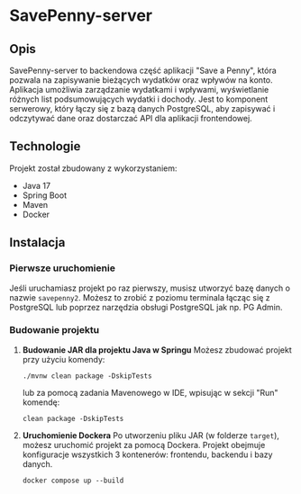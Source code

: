 # SavePenny-server

## Opis
SavePenny-server to backendowa część aplikacji "Save a Penny", która pozwala na zapisywanie bieżących wydatków oraz wpływów na konto. Aplikacja umożliwia zarządzanie wydatkami i wpływami, wyświetlanie różnych list podsumowujących wydatki i dochody. Jest to komponent serwerowy, który łączy się z bazą danych PostgreSQL, aby zapisywać i odczytywać dane oraz dostarczać API dla aplikacji frontendowej.

## Technologie
Projekt został zbudowany z wykorzystaniem:
- Java 17
- Spring Boot
- Maven
- Docker

## Instalacja

### Pierwsze uruchomienie
Jeśli uruchamiasz projekt po raz pierwszy, musisz utworzyć bazę danych o nazwie `savepenny2`. Możesz to zrobić z poziomu terminala łącząc się z PostgreSQL lub poprzez narzędzia obsługi PostgreSQL jak np. PG Admin.

### Budowanie projektu
1. **Budowanie JAR dla projektu Java w Springu**
    Możesz zbudować projekt przy użyciu komendy:
    ```
    ./mvnw clean package -DskipTests
    ```
    lub za pomocą zadania Mavenowego w IDE, wpisując w sekcji "Run" komendę:
    ```
    clean package -DskipTests
    ```

2. **Uruchomienie Dockera**
    Po utworzeniu pliku JAR (w folderze `target`), możesz uruchomić projekt za pomocą Dockera. Projekt obejmuje konfiguracje wszystkich 3 kontenerów: frontendu, backendu i bazy danych.
    ```
    docker compose up --build
    ```
